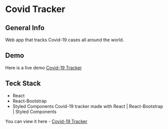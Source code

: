 # Covid Tracker

## General Info

Web app that tracks Covid-19 cases all around the world.

## Demo

Here is a live demo [Covid-19 Tracker](https://cadellsingh-covid-19-tracker.netlify.app)

## Teck Stack

- React
- React-Bootstrap
- Styled Components
  Covid-19 tracker made with React | React-Bootstrap | Styled Components

You can view it here - [Covid-19 Tracker](https://cadellsingh-covid-19-tracker.netlify.app)
